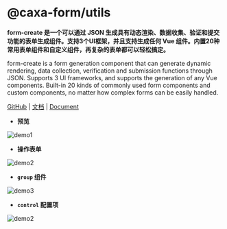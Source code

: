 # @caxa-form/utils
**form-create 是一个可以通过 JSON 生成具有动态渲染、数据收集、验证和提交功能的表单生成组件。支持3个UI框架，并且支持生成任何 Vue 组件。内置20种常用表单组件和自定义组件，再复杂的表单都可以轻松搞定。**

form-create is a form generation component that can generate dynamic rendering, data collection, verification and submission functions through JSON. Supports 3 UI frameworks, and supports the generation of any Vue components. Built-in 20 kinds of commonly used form components and custom components, no matter how complex forms can be easily handled.

[GitHub](https://github.com/wangjing11260/form-create) | [文档](http://form-create.com/v2) | [Document](http://form-create.com/en/v2)


- **预览**

![demo1](https://raw.githubusercontent.com/wangjing11260/form-create/dev/images/demo-live3.gif)


- **操作表单**

![demo2](https://raw.githubusercontent.com/wangjing11260/form-create/dev/images/demo-live2.gif)

- **`group` 组件**

![demo3](https://raw.githubusercontent.com/wangjing11260/form-create/dev/images/demo-group.gif)

- **`control` 配置项**

![demo2](https://raw.githubusercontent.com/wangjing11260/form-create/dev/images/demo-live4.gif)
